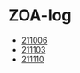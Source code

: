# ZOA-log

- [211006](https://github.com/ZenithOfApex/ZOA-log/blob/master/211016.md)
- [211103](https://github.com/ZenithOfApex/ZOA-log/blob/master/211103.md)
- [211110](https://github.com/ZenithOfApex/ZOA-log/blob/master/211110.md)
